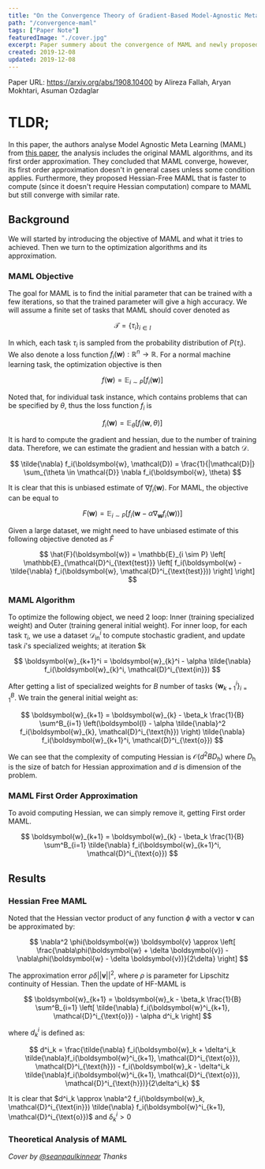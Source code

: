 ```yaml
---
title: "On the Convergence Theory of Gradient-Based Model-Agnostic Meta-Learning Algorithms"
path: "/convergence-maml"
tags: ["Paper Note"]
featuredImage: "./cover.jpg"
excerpt: Paper summery about the convergence of MAML and newly proposed algorithms.
created: 2019-12-08
updated: 2019-12-08
---
```


Paper URL: <a href="https://arxiv.org/abs/1908.10400">https://arxiv.org/abs/1908.10400</a> by Alireza Fallah, Aryan Mokhtari, Asuman Ozdaglar

# TLDR;
In this paper, the authors analyse Model Agnostic Meta Learning (MAML) from [this paper](https://arxiv.org/abs/1703.03400),
the analysis includes the original MAML algorithms, and its first order approximation. They concluded that MAML converge, however, its first order approximation doesn't in general cases unless some condition applies. Furthermore, they proposed Hessian-Free MAML that is faster to compute (since it doesn't require Hessian computation) compare to MAML but still converge with similar rate.

## Background

We will started by introducing the objective of MAML and what it tries to achieved. Then we turn to the optimization algorithms and its approximation.  

### MAML Objective

The goal for MAML is to find the initial parameter that can be trained with a few iterations, so that the trained parameter will give a high accuracy. We will assume a finite set of tasks that MAML should cover denoted as

$$
\mathcal{T} = \{ \tau_i \}_{i \in I}
$$

In which, each task $\tau_i$ is sampled from the probability distribution of $P(\tau_i)$. We also denote a loss function $f_i(\boldsymbol{w}) : \mathbb{R}^n \rightarrow \mathbb{R}$. For a normal machine learning task, the optimization objective is then

$$
f(\boldsymbol{w}) = \mathbb{E}_{i \sim P} \left[ f_i(\boldsymbol{w}) \right]
$$

Noted that, for individual task instance, which contains problems that can be specified by $\theta$, thus the loss function $f_i$ is

$$
f_i(\boldsymbol{w}) = \mathbb{E}_{\theta} \left[ f_i(\boldsymbol{w}, \theta) \right]
$$

It is hard to compute the gradient and hessian, due to the number of training data. Therefore, we can estimate the gradient and hessian with a batch $\mathcal{D}$.

$$
\tilde{\nabla} f_i(\boldsymbol{w}, \mathcal{D}) = \frac{1}{|\mathcal{D}|} \sum_{\theta \in \mathcal{D}} \nabla f_i(\boldsymbol{w}, \theta)
$$

It is clear that this is unbiased estimate of $\nabla f_i(\boldsymbol{w})$. For MAML, the objective can be equal to

$$
F(\boldsymbol{w}) = \mathbb{E}_{i \sim P} \left[ f_i\left( \boldsymbol{w} - \alpha\nabla_{\boldsymbol{w}} f_i(\boldsymbol{w}) \right) \right]
$$

Given a large dataset, we might need to have unbiased estimate of this following objective denoted as $\hat{F}$

$$
\hat{F}(\boldsymbol{w}) = \mathbb{E}_{i \sim P} \left[ \mathbb{E}_{\mathcal{D}^i_{\text{test}}} \left[ f_i(\boldsymbol{w} - \tilde{\nabla} f_i(\boldsymbol{w}, \mathcal{D}^i_{\text{test}})) \right] \right]
$$


### MAML Algorithm

To optimize the following object, we need 2 loop: Inner (training specialized weight) and Outer (training general initial weight).
For inner loop, for each task $\tau_i$, we use a dataset $\mathcal{D}^i_{\text{in}}$ to compute stochastic gradient, and update task $i$'s specialized weights; at iteration $k

$$
\boldsymbol{w}_{k+1}^i = \boldsymbol{w}_{k}^i - \alpha \tilde{\nabla} f_i(\boldsymbol{w}_{k}^i, \mathcal{D}^i_{\text{in}})
$$

After getting a list of specialized weights for $B$ number of tasks $\{\boldsymbol{w}^i_{k+1}\}^B_{i=1}$. We train the general initial weight as:

$$
\boldsymbol{w}_{k+1} = \boldsymbol{w}_{k} - \beta_k \frac{1}{B} \sum^B_{i=1} \left(\boldsymbol{I} - \alpha \tilde{\nabla}^2 f_i(\boldsymbol{w}_{k}, \mathcal{D}^i_{\text{h}}) \right) \tilde{\nabla} f_i(\boldsymbol{w}_{k+1}^i, \mathcal{D}^i_{\text{o}})
$$

We can see that the complexity of computing Hessian is $\mathcal{O}(d^2 B D_\text{h})$ where $D_\text{h}$ is the size of batch for Hessian approximation and $d$ is dimension of the problem.

### MAML First Order Approximation

To avoid computing Hessian, we can simply remove it, getting First order MAML.

$$
\boldsymbol{w}_{k+1} = \boldsymbol{w}_{k} - \beta_k \frac{1}{B} \sum^B_{i=1} \tilde{\nabla} f_i(\boldsymbol{w}_{k+1}^i, \mathcal{D}^i_{\text{o}})
$$


## Results

### Hessian Free MAML

Noted that the Hessian vector product of any function $\phi$ with a vector $\boldsymbol{v}$ can be approximated by:

$$
\nabla^2 \phi(\boldsymbol{w}) \boldsymbol{v} \approx \left[ \frac{\nabla\phi(\boldsymbol{w} + \delta \boldsymbol{v}) - \nabla\phi(\boldsymbol{w} - \delta \boldsymbol{v})}{2\delta} \right]
$$

The approximation error $\rho \delta ||\boldsymbol{v}||^2$, where $\rho$ is parameter for Lipschitz continuity of Hessian. Then the update of HF-MAML is

$$
\boldsymbol{w}_{k+1} = \boldsymbol{w}_k - \beta_k \frac{1}{B} \sum^B_{i=1} \left[ \tilde{\nabla} f_i(\boldsymbol{w}^i_{k+1}, \mathcal{D}^i_{\text{o}}) - \alpha d^i_k \right]
$$

where $d^i_k$ is defined as:

$$
d^i_k = \frac{\tilde{\nabla} f_i(\boldsymbol{w}_k + \delta^i_k \tilde{\nabla}f_i(\boldsymbol{w}^i_{k+1}, \mathcal{D}^i_{\text{o}}), \mathcal{D}^i_{\text{h}}) - f_i(\boldsymbol{w}_k - \delta^i_k \tilde{\nabla}f_i(\boldsymbol{w}^i_{k+1}, \mathcal{D}^i_{\text{o}}), \mathcal{D}^i_{\text{h}})}{2\delta^i_k}
$$

It is clear that $d^i_k \approx \nabla^2 f_i(\boldsymbol{w}_k, \mathcal{D}^i_{\text{in}}) \tilde{\nabla} f_i(\boldsymbol{w}^i_{k+1}, \mathcal{D}^i_{\text{o}})$ and $\delta^i_k > 0$

### Theoretical Analysis of MAML


*Cover by [@seanpaulkinnear](https://unsplash.com/@seanpaulkinnear) Thanks*
